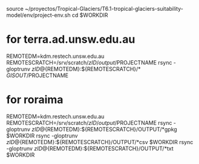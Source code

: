 source ~/proyectos/Tropical-Glaciers/T6.1-tropical-glaciers-suitability-model/env/project-env.sh
cd $WORKDIR

# for terra.ad.unsw.edu.au
REMOTEDM=kdm.restech.unsw.edu.au
REMOTESCRATCH=/srv/scratch/$zID/output/$PROJECTNAME
rsync -gloptrunv ${zID}@${REMOTEDM}:${REMOTESCRATCH}/* $GISOUT/$PROJECTNAME

# for roraima
REMOTEDM=kdm.restech.unsw.edu.au
REMOTESCRATCH=/srv/scratch/$zID/output/$PROJECTNAME
rsync -gloptrunv ${zID}@${REMOTEDM}:${REMOTESCRATCH}/OUTPUT/*gpkg $WORKDIR
rsync -gloptrunv ${zID}@${REMOTEDM}:${REMOTESCRATCH}/OUTPUT/*csv $WORKDIR
rsync -gloptrunv ${zID}@${REMOTEDM}:${REMOTESCRATCH}/OUTPUT/*txt $WORKDIR
